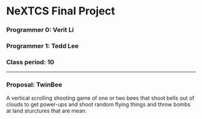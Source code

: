 # NeXTCS Final Project
### Programmer 0: Verit Li
### Programmer 1: Tedd Lee
### Class period: 10
---
### Proposal: TwinBee

A vertical scrolling shooting game of one or two bees that shoot bells out of clouds to get power-ups and shoot random flying things and throw bombs at land sturctures that are mean.

